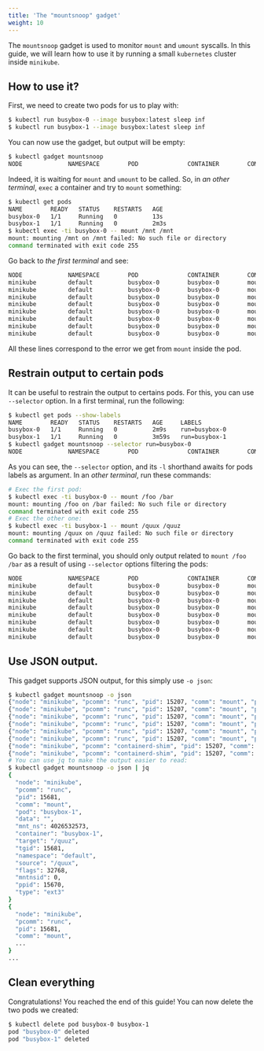 ```yaml
---
title: 'The "mountsnoop" gadget'
weight: 10
---
```


The `mountsnoop` gadget is used to monitor `mount` and `umount` syscalls.
In this guide, we will learn how to use it by running a small `kubernetes` cluster inside `minikube`.

## How to use it?

First, we need to create two pods for us to play with:

```bash
$ kubectl run busybox-0 --image busybox:latest sleep inf
$ kubectl run busybox-1 --image busybox:latest sleep inf
```

You can now use the gadget, but output will be empty:

```bash
$ kubectl gadget mountsnoop
NODE             NAMESPACE        POD              CONTAINER        COMM             PID     TID     MNT_NS      CALL
```

Indeed, it is waiting for `mount` and `umount` to be called.
So, in *an other terminal*, `exec` a container and try to `mount` something:

```bash
$ kubectl get pods
NAME        READY   STATUS    RESTARTS   AGE
busybox-0   1/1     Running   0          13s
busybox-1   1/1     Running   0          2m3s
$ kubectl exec -ti busybox-0 -- mount /mnt /mnt
mount: mounting /mnt on /mnt failed: No such file or directory
command terminated with exit code 255
```

Go back to *the first terminal* and see:

```bash
NODE             NAMESPACE        POD              CONTAINER        COMM             PID     TID     MNT_NS      CALL
minikube         default          busybox-0        busybox-0        mount            12841   12841   4026532682  mount("/mnt", "/mnt", "ext3", MS_SILENT, "") = -ENOENT
minikube         default          busybox-0        busybox-0        mount            12841   12841   4026532682  mount("/mnt", "/mnt", "ext2", MS_SILENT, "") = -ENOENT
minikube         default          busybox-0        busybox-0        mount            12841   12841   4026532682  mount("/mnt", "/mnt", "ext4", MS_SILENT, "") = -ENOENT
minikube         default          busybox-0        busybox-0        mount            12841   12841   4026532682  mount("/mnt", "/mnt", "vfat", MS_SILENT, "") = -ENOENT
minikube         default          busybox-0        busybox-0        mount            12841   12841   4026532682  mount("/mnt", "/mnt", "msdos", MS_SILENT, "") = -ENOENT
minikube         default          busybox-0        busybox-0        mount            12841   12841   4026532682  mount("/mnt", "/mnt", "iso9660", MS_SILENT, "") = -ENOENT
minikube         default          busybox-0        busybox-0        mount            12841   12841   4026532682  mount("/mnt", "/mnt", "fuseblk", MS_SILENT, "") = -ENOENT
minikube         default          busybox-0        busybox-0        mount            12841   12841   4026532682  mount("/mnt", "/mnt", "xfs", MS_SILENT, "") = -ENOENT
```

All these lines correspond to the error we get from `mount` inside the pod.

## Restrain output to certain pods

It can be useful to restrain the output to certains pods.
For this, you can use `--selector` option.
In a first terminal, run the following:

```bash
$ kubectl get pods --show-labels
NAME        READY   STATUS    RESTARTS   AGE     LABELS
busybox-0   1/1     Running   0          2m9s    run=busybox-0
busybox-1   1/1     Running   0          3m59s   run=busybox-1
$ kubectl gadget mountsnoop --selector run=busybox-0
NODE             NAMESPACE        POD              CONTAINER        COMM             PID     TID     MNT_NS      CALL
```

As you can see, the `--selector` option, and its `-l` shorthand awaits for pods labels as argument.
In an *other terminal*, run these commands:

```bash
# Exec the first pod:
$ kubectl exec -ti busybox-0 -- mount /foo /bar
mount: mounting /foo on /bar failed: No such file or directory
command terminated with exit code 255
# Exec the other one:
$ kubectl exec -ti busybox-1 -- mount /quux /quuz
mount: mounting /quux on /quuz failed: No such file or directory
command terminated with exit code 255
```

Go back to the first terminal, you should only output related to `mount /foo /bar` as a result of using `--selector` options filtering the pods:

```bash
NODE             NAMESPACE        POD              CONTAINER        COMM             PID     TID     MNT_NS      CALL
minikube         default          busybox-0        busybox-0        mount            14469   14469   4026532682  mount("/foo", "/bar", "ext3", MS_SILENT, "") = -ENOENT
minikube         default          busybox-0        busybox-0        mount            14469   14469   4026532682  mount("/foo", "/bar", "ext2", MS_SILENT, "") = -ENOENT
minikube         default          busybox-0        busybox-0        mount            14469   14469   4026532682  mount("/foo", "/bar", "ext4", MS_SILENT, "") = -ENOENT
minikube         default          busybox-0        busybox-0        mount            14469   14469   4026532682  mount("/foo", "/bar", "vfat", MS_SILENT, "") = -ENOENT
minikube         default          busybox-0        busybox-0        mount            14469   14469   4026532682  mount("/foo", "/bar", "msdos", MS_SILENT, "") = -ENOENT
minikube         default          busybox-0        busybox-0        mount            14469   14469   4026532682  mount("/foo", "/bar", "iso9660", MS_SILENT, "") = -ENOENT
minikube         default          busybox-0        busybox-0        mount            14469   14469   4026532682  mount("/foo", "/bar", "fuseblk", MS_SILENT, "") = -ENOENT
minikube         default          busybox-0        busybox-0        mount            14469   14469   4026532682  mount("/foo", "/bar", "xfs", MS_SILENT, "") = -ENOENT
```

## Use JSON output.

This gadget supports JSON output, for this simply use `-o json`:

```bash
$ kubectl gadget mountsnoop -o json
{"node": "minikube", "pcomm": "runc", "pid": 15207, "comm": "mount", "pod": "busybox-1", "data": "", "mnt_ns": 4026532573, "container": "busybox-1", "target": "/quuz", "tgid": 15207, "namespace": "default", "source": "/quux", "flags": 32768, "mntnsid": 0, "ppid": 15197, "type": "ext3"}
{"node": "minikube", "pcomm": "runc", "pid": 15207, "comm": "mount", "pod": "busybox-1", "data": "", "mnt_ns": 4026532573, "container": "busybox-1", "target": "/quuz", "tgid": 15207, "namespace": "default", "source": "/quux", "flags": 32768, "mntnsid": 0, "ppid": 15197, "type": "ext2"}
{"node": "minikube", "pcomm": "runc", "pid": 15207, "comm": "mount", "pod": "busybox-1", "data": "", "mnt_ns": 4026532573, "container": "busybox-1", "target": "/quuz", "tgid": 15207, "namespace": "default", "source": "/quux", "flags": 32768, "mntnsid": 0, "ppid": 15197, "type": "ext4"}
{"node": "minikube", "pcomm": "runc", "pid": 15207, "comm": "mount", "pod": "busybox-1", "data": "", "mnt_ns": 4026532573, "container": "busybox-1", "target": "/quuz", "tgid": 15207, "namespace": "default", "source": "/quux", "flags": 32768, "mntnsid": 0, "ppid": 15197, "type": "vfat"}
{"node": "minikube", "pcomm": "runc", "pid": 15207, "comm": "mount", "pod": "busybox-1", "data": "", "mnt_ns": 4026532573, "container": "busybox-1", "target": "/quuz", "tgid": 15207, "namespace": "default", "source": "/quux", "flags": 32768, "mntnsid": 0, "ppid": 15197, "type": "msdos"}
{"node": "minikube", "pcomm": "runc", "pid": 15207, "comm": "mount", "pod": "busybox-1", "data": "", "mnt_ns": 4026532573, "container": "busybox-1", "target": "/quuz", "tgid": 15207, "namespace": "default", "source": "/quux", "flags": 32768, "mntnsid": 0, "ppid": 15197, "type": "iso9660"}
{"node": "minikube", "pcomm": "containerd-shim", "pid": 15207, "comm": "mount", "pod": "busybox-1", "data": "", "mnt_ns": 4026532573, "container": "busybox-1", "target": "/quuz", "tgid": 15207, "namespace": "default", "source": "/quux", "flags": 32768, "mntnsid": 0, "ppid": 11312, "type": "fuseblk"}
{"node": "minikube", "pcomm": "containerd-shim", "pid": 15207, "comm": "mount", "pod": "busybox-1", "data": "", "mnt_ns": 4026532573, "container": "busybox-1", "target": "/quuz", "tgid": 15207, "namespace": "default", "source": "/quux", "flags": 32768, "mntnsid": 0, "ppid": 11312, "type": "xfs"}
# You can use jq to make the output easier to read:
$ kubectl gadget mountsnoop -o json | jq
{
  "node": "minikube",
  "pcomm": "runc",
  "pid": 15681,
  "comm": "mount",
  "pod": "busybox-1",
  "data": "",
  "mnt_ns": 4026532573,
  "container": "busybox-1",
  "target": "/quuz",
  "tgid": 15681,
  "namespace": "default",
  "source": "/quux",
  "flags": 32768,
  "mntnsid": 0,
  "ppid": 15670,
  "type": "ext3"
}
{
  "node": "minikube",
  "pcomm": "runc",
  "pid": 15681,
  "comm": "mount",
  ...
}
...
```

## Clean everything

Congratulations! You reached the end of this guide!
You can now delete the two pods we created:

```bash
$ kubectl delete pod busybox-0 busybox-1
pod "busybox-0" deleted
pod "busybox-1" deleted
```
